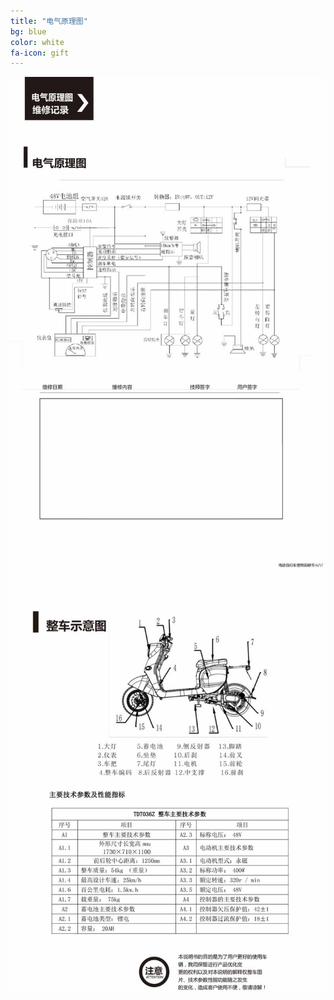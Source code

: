 ```yaml
---
title: "电气原理图"
bg: blue
color: white
fa-icon: gift
---
```


![image tooltip here](/img/images/10_01.jpg)
![image tooltip here](/img/images/10_02.jpg)